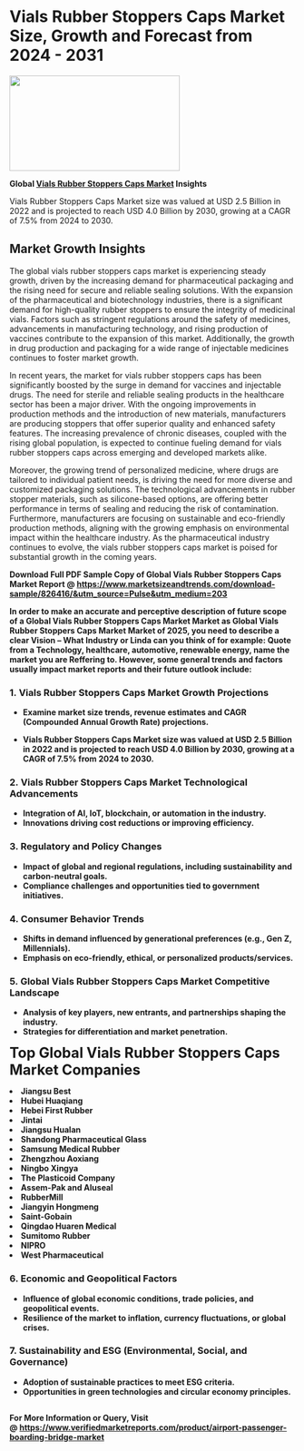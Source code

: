 <H1>Vials Rubber Stoppers Caps Market Size, Growth and Forecast from 2024 - 2031</H1><img class="aligncenter size-medium wp-image-584254" src="https://thirdeyenews.in/wp-content/uploads/2024/09/Global-Market-Research-300x168.jpeg" alt="" width="300" height="168" /><p><strong>Global&nbsp;<a href="https://www.marketsizeandtrends.com/download-sample/826416/&amp;utm_source=Pulse&amp;utm_medium=203">Vials Rubber Stoppers Caps Market</a> Insights</strong></p><p>Vials Rubber Stoppers Caps Market size was valued at USD 2.5 Billion in 2022 and is projected to reach USD 4.0 Billion by 2030, growing at a CAGR of 7.5% from 2024 to 2030.</p><p><h2>Market Growth Insights</h2> <p>The global vials rubber stoppers caps market is experiencing steady growth, driven by the increasing demand for pharmaceutical packaging and the rising need for secure and reliable sealing solutions. With the expansion of the pharmaceutical and biotechnology industries, there is a significant demand for high-quality rubber stoppers to ensure the integrity of medicinal vials. Factors such as stringent regulations around the safety of medicines, advancements in manufacturing technology, and rising production of vaccines contribute to the expansion of this market. Additionally, the growth in drug production and packaging for a wide range of injectable medicines continues to foster market growth.</p> <p><strong></strong></p> <p>In recent years, the market for vials rubber stoppers caps has been significantly boosted by the surge in demand for vaccines and injectable drugs. The need for sterile and reliable sealing products in the healthcare sector has been a major driver. With the ongoing improvements in production methods and the introduction of new materials, manufacturers are producing stoppers that offer superior quality and enhanced safety features. The increasing prevalence of chronic diseases, coupled with the rising global population, is expected to continue fueling demand for vials rubber stoppers caps across emerging and developed markets alike.</p> <p>Moreover, the growing trend of personalized medicine, where drugs are tailored to individual patient needs, is driving the need for more diverse and customized packaging solutions. The technological advancements in rubber stopper materials, such as silicone-based options, are offering better performance in terms of sealing and reducing the risk of contamination. Furthermore, manufacturers are focusing on sustainable and eco-friendly production methods, aligning with the growing emphasis on environmental impact within the healthcare industry. As the pharmaceutical industry continues to evolve, the vials rubber stoppers caps market is poised for substantial growth in the coming years.</p> <p><strong></p><p><span class=""><strong>Download Full PDF Sample Copy of Global Vials Rubber Stoppers Caps Market Report</strong> @ <a href="https://www.marketsizeandtrends.com/download-sample/826416/&amp;utm_source=Pulse&amp;utm_medium=203" target="_blank">https://www.marketsizeandtrends.com/download-sample/826416/&amp;utm_source=Pulse&amp;utm_medium=203</a></span></p><p>In order to make an accurate and perceptive description of future scope of a Global&nbsp;Vials Rubber Stoppers Caps Market Market as Global&nbsp;Vials Rubber Stoppers Caps Market Market of 2025, you need to describe a clear Vision &ndash; What Industry or Linda can you think of for example: Quote from a Technology, healthcare, automotive, renewable energy, name the market you are Reffering to. However, some general trends and factors usually impact market reports and their future outlook include:</p><h3>1.&nbsp;<strong>Vials Rubber Stoppers Caps Market Growth Projections</strong></h3><ul><li>Examine market size trends, revenue estimates and CAGR (Compounded Annual Growth Rate) projections.</li><li><p>Vials Rubber Stoppers Caps Market size was valued at USD 2.5 Billion in 2022 and is projected to reach USD 4.0 Billion by 2030, growing at a CAGR of 7.5% from 2024 to 2030.</p></li></ul><h3>2.&nbsp;<strong>Vials Rubber Stoppers Caps Market Technological Advancements</strong></h3><ul><li>Integration of AI, IoT, blockchain, or automation in the industry.</li><li>Innovations driving cost reductions or improving efficiency.</li></ul><h3>3.&nbsp;<strong>Regulatory and Policy Changes</strong></h3><ul><li>Impact of global and regional regulations, including sustainability and carbon-neutral goals.</li><li>Compliance challenges and opportunities tied to government initiatives.</li></ul><h3>4.&nbsp;<strong>Consumer Behavior Trends</strong></h3><ul><li>Shifts in demand influenced by generational preferences (e.g., Gen Z, Millennials).</li><li>Emphasis on eco-friendly, ethical, or personalized products/services.</li></ul><h3>5.&nbsp;<strong>Global Vials Rubber Stoppers Caps Market Competitive Landscape</strong></h3><ul><li>Analysis of key players, new entrants, and partnerships shaping the industry.</li><li>Strategies for differentiation and market penetration.</li></ul><p data-pm-slice="1 1 []"><span style="color: inherit; font-family: inherit; font-size: 25px;">Top Global Vials Rubber Stoppers Caps Market Companies</span></p><div class="" data-test-id=""><p><li>Jiangsu Best</li><li> Hubei Huaqiang</li><li> Hebei First Rubber</li><li> Jintai</li><li> Jiangsu Hualan</li><li> Shandong Pharmaceutical Glass</li><li> Samsung Medical Rubber</li><li> Zhengzhou Aoxiang</li><li> Ningbo Xingya</li><li> The Plasticoid Company</li><li> Assem-Pak and Aluseal</li><li> RubberMill</li><li> Jiangyin Hongmeng</li><li> Saint-Gobain</li><li> Qingdao Huaren Medical</li><li> Sumitomo Rubber</li><li> NIPRO</li><li> West Pharmaceutical</li></p></div><h3>6.&nbsp;<strong>Economic and Geopolitical Factors</strong></h3><ul><li>Influence of global economic conditions, trade policies, and geopolitical events.</li><li>Resilience of the market to inflation, currency fluctuations, or global crises.</li></ul><h3>7.&nbsp;<strong>Sustainability and ESG (Environmental, Social, and Governance)</strong></h3><ul><li>Adoption of sustainable practices to meet ESG criteria.</li><li>Opportunities in green technologies and circular economy principles.</li></ul><h2><strong style="font-size: 14px;">For More Information or Query, Visit @&nbsp;</strong><a style="background-color: #ffffff; font-size: 14px;" href="https://www.marketsizeandtrends.com/report/vials-rubber-stoppers-caps-market/" target="_blank">https://www.verifiedmarketreports.com/product/airport-passenger-boarding-bridge-market</a></h2>
